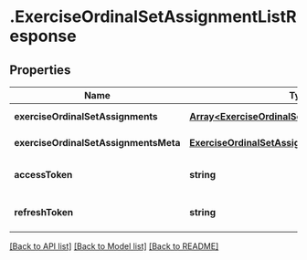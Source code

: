 # .ExerciseOrdinalSetAssignmentListResponse

## Properties

Name | Type | Description | Notes
------------ | ------------- | ------------- | -------------
**exerciseOrdinalSetAssignments** | [**Array&lt;ExerciseOrdinalSetAssignmentData&gt;**](ExerciseOrdinalSetAssignmentData.md) |  | [default to undefined]
**exerciseOrdinalSetAssignmentsMeta** | [**ExerciseOrdinalSetAssignmentListResponseMeta**](ExerciseOrdinalSetAssignmentListResponseMeta.md) |  | [default to undefined]
**accessToken** | **string** |  | [optional] [default to undefined]
**refreshToken** | **string** |  | [optional] [default to undefined]


[[Back to API list]](../README.md#documentation-for-api-endpoints) [[Back to Model list]](../README.md#documentation-for-models) [[Back to README]](../README.md)
